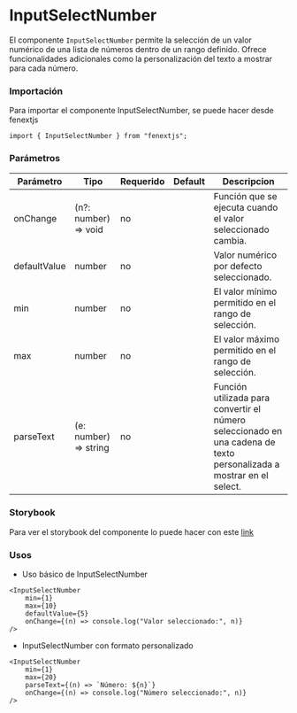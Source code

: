# InputSelectNumber

El componente `InputSelectNumber` permite la selección de un valor numérico de una lista de números dentro de un rango definido. Ofrece funcionalidades adicionales como la personalización del texto a mostrar para cada número.

### Importación

Para importar el componente InputSelectNumber, se puede hacer desde fenextjs

```tsx copy
import { InputSelectNumber } from "fenextjs";
```

### Parámetros

| Parámetro    | Tipo                   | Requerido | Default | Descripcion                                                                                                          |
| ------------ | ---------------------- | --------- | ------- | -------------------------------------------------------------------------------------------------------------------- |
| onChange     | (n?: number) =\> void  | no        |         | Función que se ejecuta cuando el valor seleccionado cambia.                                                          |
| defaultValue | number                 | no        |         | Valor numérico por defecto seleccionado.                                                                             |
| min          | number                 | no        |         | El valor mínimo permitido en el rango de selección.                                                                  |
| max          | number                 | no        |         | El valor máximo permitido en el rango de selección.                                                                  |
| parseText    | (e: number) =\> string | no        |         | Función utilizada para convertir el número seleccionado en una cadena de texto personalizada a mostrar en el select. |

### Storybook

Para ver el storybook del componente lo puede hacer con este [link](https://fenextjs-component-storybook.vercel.app/?path=/story/input-inputselectnumber--index)

### Usos

-   Uso básico de InputSelectNumber

```tsx copy
<InputSelectNumber
    min={1}
    max={10}
    defaultValue={5}
    onChange={(n) => console.log("Valor seleccionado:", n)}
/>
```

-   InputSelectNumber con formato personalizado

```tsx copy
<InputSelectNumber
    min={1}
    max={20}
    parseText={(n) => `Número: ${n}`}
    onChange={(n) => console.log("Número seleccionado:", n)}
/>
```
